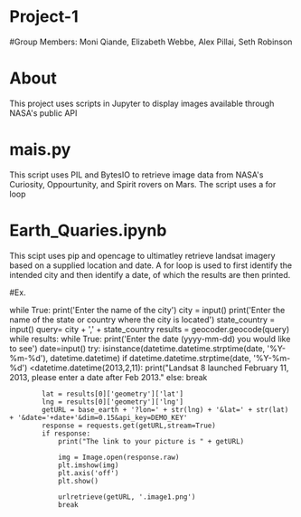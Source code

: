 # Project-1 

#Group Members: Moni Qiande, Elizabeth Webbe, Alex Pillai, Seth Robinson

# About

This project uses scripts in Jupyter to display images available through NASA's public API

# mais.py 

This script uses PIL and BytesIO to retrieve image data from NASA's Curiosity, Oppourtunity, and Spirit rovers on Mars. The script uses a for loop 


# Earth_Quaries.ipynb 

This scipt uses pip and opencage to ultimatley retrieve landsat imagery based on a supplied location and date. A for loop is used to first identify the intended city and then identify a date, of which the results are then printed. 

#Ex. 

while True:
    print('Enter the name of the city')
    city = input()
    print('Enter the name of the state or country where the city is located')
    state_country = input()
    query= city + ',' + state_country
    results = geocoder.geocode(query)    
    while results:
            while True:
                print('Enter the date (yyyy-mm-dd) you would like to see')
                date=input()
                try:
                    isinstance(datetime.datetime.strptime(date, '%Y-%m-%d'), datetime.datetime)
                    if  datetime.datetime.strptime(date, '%Y-%m-%d') <datetime.datetime(2013,2,11):
                        print("Landsat 8 launched February 11, 2013, please enter a date after Feb 2013."
                    else:
                        break
                        
            lat = results[0]['geometry']['lat']
            lng = results[0]['geometry']['lng']
            getURL = base_earth + '?lon=' + str(lng) + '&lat=' + str(lat) + '&date='+date+'&dim=0.15&api_key=DEMO_KEY'
            response = requests.get(getURL,stream=True)
            if response:
                print("The link to your picture is " + getURL)
                
                img = Image.open(response.raw)
                plt.imshow(img)
                plt.axis('off')
                plt.show()
                
                urlretrieve(getURL, '.image1.png')
                break
            
